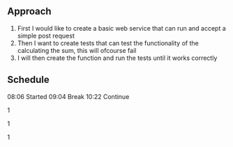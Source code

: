 ## Approach
1. First I would like to create a basic web service that can run and accept a simple post request
2. Then I want to create tests that can test the functionality of the calculating the sum, this will ofcourse fail
3. I will then create the function and run the tests until it works correctly

## Schedule
08:06 Started
09:04 Break
10:22 Continue

1

1

1